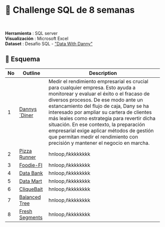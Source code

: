 # 🚀 Challenge SQL de 8 semanas
<br>

**Herramienta** : SQL server <br> 
**Visualización** : Microsoft Excel <br>
**Dataset** : Desafío SQL - ["Data With Danny"](https://8weeksqlchallenge.com/)
<br>

## 📂 **Esquema**

No | Outline | Description
---|---|---
1 | [Dannys´Diner](https://github.com/litahu/Challenge-SQL-de-8-semanas/tree/main/01_DannysDinner) | Medir el rendimiento empresarial es crucial para cualquier empresa. Esto ayuda a monitorear y evaluar el éxito o el fracaso de diversos procesos. De ese modo ante un estancamiento del flujo de caja, Dany se ha interesado por ampliar su cartera de clientes más leales como estrategia para revertir dicha situación. En ese contexto, la preparación empresarial exige aplicar métodos de gestión que permitan medir el rendimiento con precisión y mantener el negocio en marcha.
2 | [Pizza Runner](https://github.com/litahu/Challenge-SQL-de-8-semanas#-Caso-práctico-Nº-2:-Pizza-Runner) | hnloop,ñkkkkkkkk
3 | [Foodie-FI](https://github.com/litahu/Challenge-SQL-de-8-semanas#-Caso-práctico-Nº-3:-Foodie-FI) | hnloop,ñkkkkkkkk
4 | [Data Bank](https://github.com/litahu/Challenge-SQL-de-8-semanas#-Caso-práctico-Nº-4:-Data-Bank) | hnloop,ñkkkkkkkk
5 | [Data Mart](https://github.com/litahu/Challenge-SQL-de-8-semanas#-Caso-práctico-Nº-5:-Data-Mart) | hnloop,ñkkkkkkkk
6 | [CliqueBait](https://github.com/litahu/Challenge-SQL-de-8-semanas#-Caso-práctico-Nº-6:-CliqueBait) |  hnloop,ñkkkkkkkk
7 | [Balanced Tree](https://github.com/litahu/Challenge-SQL-de-8-semanas?tab=readme-ov-file#-caso-pr%C3%A1ctico-n%C2%BA-7-balanced-tree-clothing-co) | hnloop,ñkkkkkkkk
8 | [Fresh Segments](https://github.com/litahu/Challenge-SQL-de-8-semanas?tab=readme-ov-file#-caso-pr%C3%A1ctico-n%C2%BA-8-segmentos-nuevos) |  hnloop,ñkkkkkkkk

<br>

